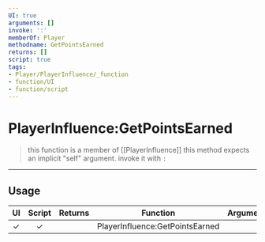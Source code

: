 ```yaml
---
UI: true
arguments: []
invoke: ':'
memberOf: Player
methodname: GetPointsEarned
returns: []
script: true
tags:
- Player/PlayerInfluence/_function
- function/UI
- function/script
---
```

# PlayerInfluence:GetPointsEarned
> this function is a member of [[PlayerInfluence]]
> this method expects an implicit "self" argument. invoke it with `:`
-----
## Usage
|  UI | Script | Returns | Function | Arguments |
|:---:|:------:|-------:|:--------:|:---------|
|✓|✓||PlayerInfluence:GetPointsEarned||
